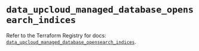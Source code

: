 # `data_upcloud_managed_database_opensearch_indices`

Refer to the Terraform Registry for docs: [`data_upcloud_managed_database_opensearch_indices`](https://registry.terraform.io/providers/upcloudltd/upcloud/5.11.0/docs/data-sources/managed_database_opensearch_indices).
